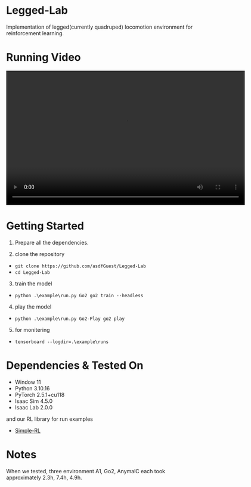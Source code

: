 # Legged-Lab
Implementation of legged(currently quadruped) locomotion environment for reinforcement learning.


# Running Video
<video width="640" height="360" controls>
  <source src="assets\LeggedRobot-Play (small).mp4" type="video/mp4">
</video>


# Getting Started

1. Prepare all the dependencies.

2. clone the repository
- `git clone https://github.com/asdfGuest/Legged-Lab`
- `cd Legged-Lab`

3. train the model
- `python .\example\run.py Go2 go2 train --headless`

4. play the model
- `python .\example\run.py Go2-Play go2 play`

5. for monitering
- `tensorboard --logdir=.\example\runs`


# Dependencies & Tested On

- Window 11
- Python 3.10.16
- PyTorch 2.5.1+cu118
- Isaac Sim 4.5.0
- Isaac Lab 2.0.0

and our RL library for run examples
- [Simple-RL](https://github.com/asdfGuest/Simple-RL)


# Notes
When we tested, three environment A1, Go2, AnymalC each took approximately 2.3h, 7.4h, 4.9h.
